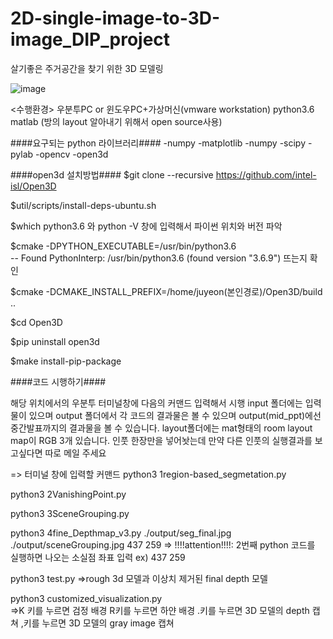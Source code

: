 # 2D-single-image-to-3D-image_DIP_project


살기좋은 주거공간을 찾기 위한 3D 모델링



![image](https://user-images.githubusercontent.com/46091177/116972531-1b024d00-acf6-11eb-8d3f-a34f25153528.png)




<수행환경>
우분투PC or 윈도우PC+가상머신(vmware workstation)
python3.6
matlab (방의 layout 알아내기 위해서 open source사용)


####요구되는 python 라이브러리####
-numpy
-matplotlib
-numpy
-scipy
-pylab
-opencv
-open3d 


####open3d 설치방법####
$git clone --recursive https://github.com/intel-isl/Open3D

$util/scripts/install-deps-ubuntu.sh

$which python3.6 와 python -V 창에 입력해서 파이썬 위치와 버전 파악

$cmake -DPYTHON_EXECUTABLE=/usr/bin/python3.6  
-- Found PythonInterp: /usr/bin/python3.6 (found version "3.6.9") 뜨는지 확인

$cmake -DCMAKE_INSTALL_PREFIX=/home/juyeon(본인경로)/Open3D/build ..

$cd Open3D

$pip uninstall open3d 

$make install-pip-package 


####코드 시행하기####

해당 위치에서의 우분투 터미널창에 다음의 커맨드 입력해서 시행
input 폴더에는 입력물이 있으며
output 폴더에서 각 코드의 결과물은 볼 수 있으며 output(mid_ppt)에선 중간발표까지의 결과물을 볼 수 있습니다.
layout폴더에는 mat형태의 room layout map이 RGB 3개 있습니다.
인풋 한장만을 넣어놧는데 만약 다른 인풋의 실행결과를 보고싶다면 따로 메일 주세요

=> 터미널 창에 입력할 커맨드
python3 1region-based_segmetation.py 

python3 2VanishingPoint.py 

python3 3SceneGrouping.py 

python3 4fine_Depthmap_v3.py ./output/seg_final.jpg ./output/sceneGrouping.jpg 437 259 
=> !!!!attention!!!!: 2번째 python 코드를 실행하면 나오는 소실점 좌표 입력 ex) 437 259 

python3 test.py 
=>rough 3d 모델과 이상치 제거된 final depth 모델

python3 customized_visualization.py  
=>K 키를 누르면 검정 배경  R키를 누르면 하얀 배경 .키를 누르면 3D 모델의 depth 캡쳐 ,키를 누르면 3D 모델의 gray image 캡쳐


